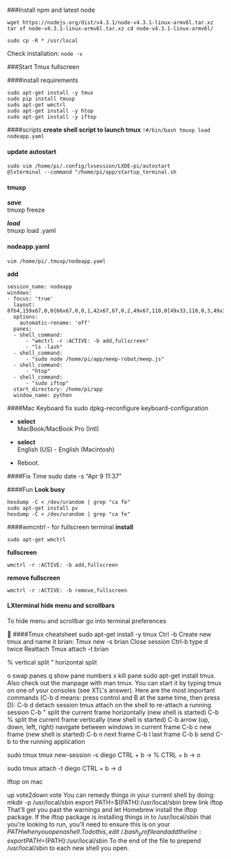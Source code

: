 ###Install npm and latest node
```
wget https://nodejs.org/dist/v4.3.1/node-v4.3.1-linux-armv6l.tar.xz tar xf node-v4.3.1-linux-armv6l.tar.xz cd node-v4.3.1-linux-armv6l/
``` 
```
sudo cp -R * /usr/local
```
Check installation:
```node -v```  
  


  
###Start Tmux fullscreen


####install requirements  


    sudo apt-get install -y tmux 
    sudo pip install tmuxp
    sudo apt-get wmctrl
    sudo apt-get install -y htop
    sudo apt-get install -y iftop
   
   
####scripts
    **create shell script to launch tmux**
    ```
    !#/bin/bash
    tmuxp load nodeapp.yaml
    ```

#### update autostart
    sudo vim /home/pi/.config/lxsession/LXDE-pi/autostart
    @lxterminal --command "/home/pi/app/startup_terminal.sh

#### tmuxp
***save***  
tmuxp freeze  

***load***  
tmuxp load <yoursavedconfig>.yaml


#### nodeapp.yaml
```
vim /home/pi/.tmuxp/nodeapp.yaml
```
**add**
```
session_name: nodeapp
windows:
- focus: 'true'
  layout: 8fb4,159x67,0,0{66x67,0,0,1,42x67,67,0,2,49x67,110,0[49x33,110,0,3,49x33,110,34,4]}
  options:
    automatic-rename: 'off'
  panes:
  - shell_command:
      - "wmctrl -r :ACTIVE: -b add,fullscreen"
      - "ls -lash"
  - shell_command:
      - "sudo node /home/pi/app/meep-robot/meep.js"
  - shell_command:
      - "htop"
  - shell_command:
      - "sudo iftop"
  start_directory: /home/pi/app
  window_name: python
```



####Mac Keyboard fix
	sudo dpkg-reconfigure keyboard-configuration

- **select**  
MacBook/MacBook Pro (Intl) 

- **select**  
English (US) - English (Macintosh)

- Reboot.

####Fix Time
	sudo date -s “Apr 9 11:37”


####Fun
**Look busy**
```  
hexdump -C < /dev/urandom | grep "ca fe"
sudo apt-get install pv
hexdump -C < /dev/urandom | grep "ca fe"
```


####wmcntrl - for fullscreen terminal
**install**
```
sudo apt-get wmctrl
```

**fullscreen**
```
wmctrl -r :ACTIVE: -b add,fullscreen
```
**remove fullscreen**
```
wmctrl -r :ACTIVE: -b remove,fullscreen
```

#### LXterminal hide menu and scrollbars
To hide menu and scrollbar go into terminal preferences 



####Tmux cheatsheet
sudo apt-get install -y tmux
Ctrl -b 
Create new tmux and name it brian:
Tmux new -s brian
Close session
Ctrl-b type d twice
Reattach
Tmux attach -t brian

%  vertical split
"  horizontal split

o  swap panes
q  show pane numbers
x  kill pane
sudo apt-get install tmux. Also check out the manpage with man tmux.
You can start it by typing tmux on one of your consoles (see XTL's answer).
Here are the most important commands (C-b d means: press control and B at the same time, then press D):
C-b d detach session
tmux attach on the shell to re-attach a running session
C-b " split the current frame horizontally (new shell is started)
C-b % split the current frame vertically (new shell is started)
C-b arrow (up, down, left, right) navigate between windows in current frame
C-b c new frame (new shell is started)
C-b n next frame
C-b l last frame
C-b b send C-b to the running application



sudo tmux tmux new-session -s diego
CTRL + b -> %
CTRL + b -> o

sudo tmux attach -t diego
CTRL + b -> d


Iftop on mac

up vote2down vote
You can remedy things in your current shell by doing:
mkdir -p /usr/local/sbin export PATH=${PATH}:/usr/local/sbin brew link iftop
That'll get you past the warnings and let Homebrew install the iftop package. If the iftop package is installing things in to /usr/local/sbin that you're looking to run, you'll need to ensure this is on your $PATH when you open a shell. To do this, edit ~/.bash_profile and add the line:
export PATH=${PATH}:/usr/local/sbin
To the end of the file to prepend /usr/local/sbin to each new shell you open.




